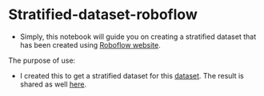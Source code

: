 # Stratified-dataset-roboflow

- Simply, this notebook will guide you on creating a stratified dataset that has been created using [Roboflow website](https://roboflow.com/). 

The purpose of use: 

- I created this to get a stratified dataset for this [dataset](https://universe.roboflow.com/rgb-arsl/rgb-arabic-alphabet-sign-language-aasl-dataset). The result is shared as well [here](https://universe.roboflow.com/rgb-arabic-alphabet-sign-language-object-detection-dataset/rgb-arabic-alphabet-sign-language-object-detection-dataset).
